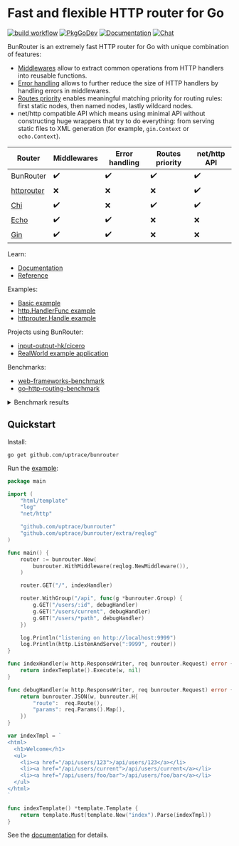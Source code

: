 # Fast and flexible HTTP router for Go

[![build workflow](https://github.com/uptrace/bunrouter/actions/workflows/build.yml/badge.svg)](https://github.com/uptrace/bunrouter/actions)
[![PkgGoDev](https://pkg.go.dev/badge/github.com/uptrace/bunrouter)](https://pkg.go.dev/github.com/uptrace/bunrouter)
[![Documentation](https://img.shields.io/badge/bunrouter-documentation-informational)](https://bunrouter.uptrace.dev/)
[![Chat](https://discordapp.com/api/guilds/752070105847955518/widget.png)](https://discord.gg/rWtp5Aj)

BunRouter is an extremely fast HTTP router for Go with unique combination of features:

- [Middlewares](https://bunrouter.uptrace.dev/guide/middlewares.html) allow to extract common
  operations from HTTP handlers into reusable functions.
- [Error handling](https://bunrouter.uptrace.dev/guide/error-handling.html) allows to further reduce
  the size of HTTP handlers by handling errors in middlewares.
- [Routes priority](https://bunrouter.uptrace.dev/guide/getting-started.html#routes-priority)
  enables meaningful matching priority for routing rules: first static nodes, then named nodes,
  lastly wildcard nodes.
- net/http compatible API which means using minimal API without constructing huge wrappers that try
  to do everything: from serving static files to XML generation (for example, `gin.Context` or
  `echo.Context`).

| Router          | Middlewares        | Error handling     | Routes priority    | net/http API       |
| --------------- | ------------------ | ------------------ | ------------------ | ------------------ |
| BunRouter       | :heavy_check_mark: | :heavy_check_mark: | :heavy_check_mark: | :heavy_check_mark: |
| [httprouter][1] | :x:                | :x:                | :x:                | :heavy_check_mark: |
| [Chi][2]        | :heavy_check_mark: | :x:                | :heavy_check_mark: | :heavy_check_mark: |
| [Echo][3]       | :heavy_check_mark: | :heavy_check_mark: | :x:                | :x:                |
| [Gin](4)        | :heavy_check_mark: | :heavy_check_mark: | :x:                | :x:                |

[1]: https://github.com/julienschmidt/httprouter
[2]: https://github.com/go-chi/chi
[3]: https://github.com/labstack/echo
[4]: https://github.com/go-gin/gin

Learn:

- [Documentation](https://bunrouter.uptrace.dev/)
- [Reference](https://pkg.go.dev/github.com/uptrace/bunrouter)

Examples:

- [Basic example](/example/basic/)
- [http.HandlerFunc example](/example/basic-compat/)
- [httprouter.Handle example](/example/basic-verbose/)

Projects using BunRouter:

- [input-output-hk/cicero](https://github.com/input-output-hk/cicero)
- [RealWorld example application](https://github.com/go-bun/bun-realworld-app)

Benchmarks:

- [web-frameworks-benchmark](https://web-frameworks-benchmark.netlify.app/result?l=go)
- [go-http-routing-benchmark](https://github.com/go-bun/go-http-routing-benchmark)

<details>
  <summary>Benchmark results</summary>

```
BenchmarkGin_Param               	16019718	        74.16 ns/op	       0 B/op	       0 allocs/op
BenchmarkHttpRouter_Param        	12560001	        95.04 ns/op	      32 B/op	       1 allocs/op
BenchmarkBunrouter_Param         	50015306	        23.81 ns/op	       0 B/op	       0 allocs/op
BenchmarkGin_Param5              	 8997234	       131.5 ns/op	       0 B/op	       0 allocs/op
BenchmarkHttpRouter_Param5       	 4809441	       261.3 ns/op	     160 B/op	       1 allocs/op
BenchmarkBunrouter_Param5        	10789635	       114.0 ns/op	       0 B/op	       0 allocs/op
BenchmarkGin_Param20             	 3953041	       302.4 ns/op	       0 B/op	       0 allocs/op
BenchmarkHttpRouter_Param20      	 1661373	       743.3 ns/op	     640 B/op	       1 allocs/op
BenchmarkBunrouter_Param20       	 2462354	       482.8 ns/op	       0 B/op	       0 allocs/op
BenchmarkGin_ParamWrite          	 9258986	       128.0 ns/op	       0 B/op	       0 allocs/op
BenchmarkHttpRouter_ParamWrite   	 9908178	       123.0 ns/op	      32 B/op	       1 allocs/op
BenchmarkBunrouter_ParamWrite    	15511226	        70.62 ns/op	       0 B/op	       0 allocs/op
BenchmarkGin_GithubStatic        	12781513	        94.17 ns/op	       0 B/op	       0 allocs/op
BenchmarkHttpRouter_GithubStatic 	30077443	        37.36 ns/op	       0 B/op	       0 allocs/op
BenchmarkBunrouter_GithubStatic  	37160334	        32.41 ns/op	       0 B/op	       0 allocs/op
BenchmarkGin_GithubParam         	 6971791	       169.2 ns/op	       0 B/op	       0 allocs/op
BenchmarkHttpRouter_GithubParam  	 5464755	       217.4 ns/op	      96 B/op	       1 allocs/op
BenchmarkBunrouter_GithubParam   	12047902	       101.2 ns/op	       0 B/op	       0 allocs/op
BenchmarkGin_GithubAll           	   32758	     37382 ns/op	       0 B/op	       0 allocs/op
BenchmarkHttpRouter_GithubAll    	   27324	     43932 ns/op	   13792 B/op	     167 allocs/op
BenchmarkBunrouter_GithubAll     	   57910	     20914 ns/op	       0 B/op	       0 allocs/op
BenchmarkGin_GPlusStatic         	17788194	        69.13 ns/op	       0 B/op	       0 allocs/op
BenchmarkHttpRouter_GPlusStatic  	60191341	        19.84 ns/op	       0 B/op	       0 allocs/op
BenchmarkBunrouter_GPlusStatic   	87114368	        14.06 ns/op	       0 B/op	       0 allocs/op
BenchmarkGin_GPlusParam          	10075399	       119.5 ns/op	       0 B/op	       0 allocs/op
BenchmarkHttpRouter_GPlusParam   	 8272046	       149.2 ns/op	      64 B/op	       1 allocs/op
BenchmarkBunrouter_GPlusParam    	37359979	        32.43 ns/op	       0 B/op	       0 allocs/op
BenchmarkGin_GPlus2Params        	 7375279	       162.9 ns/op	       0 B/op	       0 allocs/op
BenchmarkHttpRouter_GPlus2Params 	 6538942	       186.7 ns/op	      64 B/op	       1 allocs/op
BenchmarkBunrouter_GPlus2Params  	19681939	        61.51 ns/op	       0 B/op	       0 allocs/op
BenchmarkGin_GPlusAll            	  647716	      1752 ns/op	       0 B/op	       0 allocs/op
BenchmarkHttpRouter_GPlusAll     	  590356	      2085 ns/op	     640 B/op	      11 allocs/op
BenchmarkBunrouter_GPlusAll      	 1685287	       712.8 ns/op	       0 B/op	       0 allocs/op
BenchmarkGin_ParseStatic         	14566458	        76.58 ns/op	       0 B/op	       0 allocs/op
BenchmarkHttpRouter_ParseStatic  	52994076	        21.02 ns/op	       0 B/op	       0 allocs/op
BenchmarkBunrouter_ParseStatic   	50583933	        23.83 ns/op	       0 B/op	       0 allocs/op
BenchmarkGin_ParseParam          	13443874	        90.66 ns/op	       0 B/op	       0 allocs/op
BenchmarkHttpRouter_ParseParam   	 8825664	       135.6 ns/op	      64 B/op	       1 allocs/op
BenchmarkBunrouter_ParseParam    	38058278	        31.33 ns/op	       0 B/op	       0 allocs/op
BenchmarkGin_Parse2Params        	10179813	       118.1 ns/op	       0 B/op	       0 allocs/op
BenchmarkHttpRouter_Parse2Params 	 7801735	       152.9 ns/op	      64 B/op	       1 allocs/op
BenchmarkBunrouter_Parse2Params  	23704574	        50.78 ns/op	       0 B/op	       0 allocs/op
BenchmarkGin_ParseAll            	  394884	      3073 ns/op	       0 B/op	       0 allocs/op
BenchmarkHttpRouter_ParseAll     	  410238	      3011 ns/op	     640 B/op	      16 allocs/op
BenchmarkBunrouter_ParseAll      	  810908	      1487 ns/op	       0 B/op	       0 allocs/op
BenchmarkGin_StaticAll           	   50658	     23699 ns/op	       0 B/op	       0 allocs/op
BenchmarkHttpRouter_StaticAll    	  105313	     11518 ns/op	       0 B/op	       0 allocs/op
BenchmarkBunrouter_StaticAll     	   99674	     12188 ns/op	       0 B/op	       0 allocs/op
```

</details>

## Quickstart

Install:

```shell
go get github.com/uptrace/bunrouter
```

Run the [example](/example/basic/):

```go
package main

import (
	"html/template"
	"log"
	"net/http"

	"github.com/uptrace/bunrouter"
	"github.com/uptrace/bunrouter/extra/reqlog"
)

func main() {
	router := bunrouter.New(
		bunrouter.WithMiddleware(reqlog.NewMiddleware()),
	)

	router.GET("/", indexHandler)

	router.WithGroup("/api", func(g *bunrouter.Group) {
		g.GET("/users/:id", debugHandler)
		g.GET("/users/current", debugHandler)
		g.GET("/users/*path", debugHandler)
	})

	log.Println("listening on http://localhost:9999")
	log.Println(http.ListenAndServe(":9999", router))
}

func indexHandler(w http.ResponseWriter, req bunrouter.Request) error {
	return indexTemplate().Execute(w, nil)
}

func debugHandler(w http.ResponseWriter, req bunrouter.Request) error {
	return bunrouter.JSON(w, bunrouter.H{
		"route":  req.Route(),
		"params": req.Params().Map(),
	})
}

var indexTmpl = `
<html>
  <h1>Welcome</h1>
  <ul>
    <li><a href="/api/users/123">/api/users/123</a></li>
    <li><a href="/api/users/current">/api/users/current</a></li>
    <li><a href="/api/users/foo/bar">/api/users/foo/bar</a></li>
  </ul>
</html>
`

func indexTemplate() *template.Template {
	return template.Must(template.New("index").Parse(indexTmpl))
}
```

See the [documentation](https://bunrouter.uptrace.dev/) for details.
